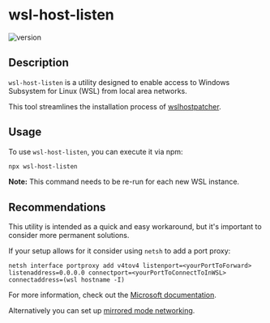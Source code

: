 # wsl-host-listen

![version](https://img.shields.io/badge/version-1.0.0-brightgreen)

## Description

`wsl-host-listen` is a utility designed to enable access to Windows Subsystem for Linux (WSL) from
local area networks.

This tool streamlines the installation process of
[wslhostpatcher](https://github.com/czbix/wslhostpatcher).

## Usage

To use `wsl-host-listen`, you can execute it via npm:

```sh
npx wsl-host-listen
```

**Note:** This command needs to be re-run for each new WSL instance.

## Recommendations

This utility is intended as a quick and easy workaround, but it's important to consider more
permanent solutions.

If your setup allows for it consider using `netsh` to add a port proxy:

```
netsh interface portproxy add v4tov4 listenport=<yourPortToForward> listenaddress=0.0.0.0 connectport=<yourPortToConnectToInWSL> connectaddress=(wsl hostname -I)
```

For more information, check out the
[Microsoft documentation](https://learn.microsoft.com/en-us/windows/wsl/networking#accessing-a-wsl-2-distribution-from-your-local-area-network-lan).

Alternatively you can set up
[mirrored mode networking](https://learn.microsoft.com/en-us/windows/wsl/networking#mirrored-mode-networking).
